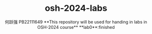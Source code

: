 # <center>osh-2024-labs
<center>何跃强 PB22111649
**This repository will be used for handing in labs in OSH-2024 course**
**lab0**:finished
